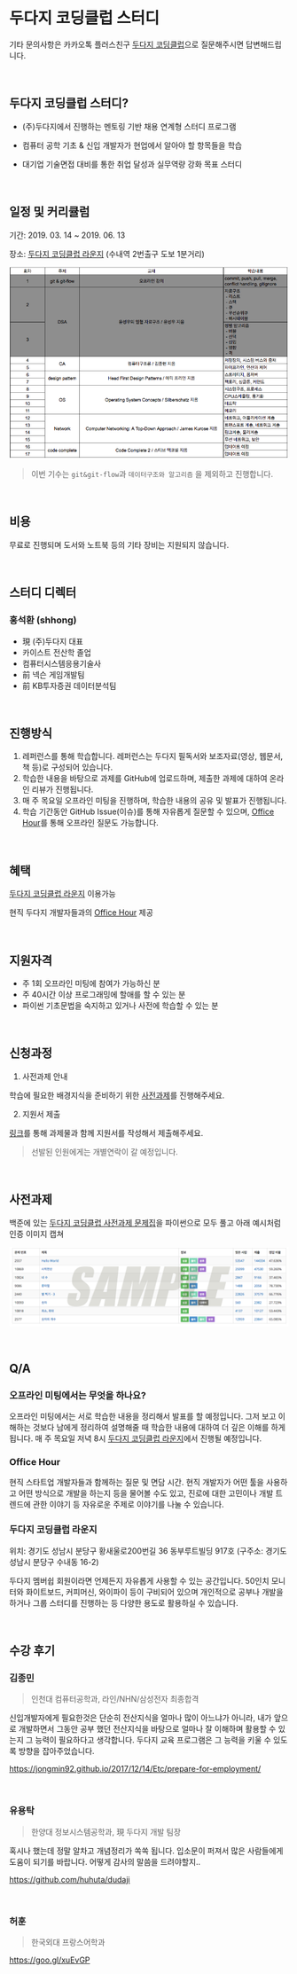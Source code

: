 # 두다지 코딩클럽 스터디

기타 문의사항은 카카오톡 플러스친구 [두다지 코딩클럽](http://pf.kakao.com/_qbDej)으로 질문해주시면 답변해드립니다.

<br/>

## 두다지 코딩클럽 스터디?

* (주)두다지에서 진행하는 멘토링 기반 채용 연계형 스터디 프로그램

* 컴퓨터 공학 기초 & 신입 개발자가 현업에서 알아야 할 항목들을 학습

* 대기업 기술면접 대비를 통한 취업 달성과 실무역량 강화 목표 스터디

<br/>

## 일정 및 커리큘럼

기간: 2019. 03. 14 ~ 2019. 06. 13

장소: [두다지 코딩클럽 라운지](#두다지-코딩클럽-라운지) (수내역 2번출구 도보 1분거리)

![detail_curriculum](/images/dcc_curriculum.png)

> 이번 기수는 `git&git-flow`과 `데이터구조와 알고리즘` 을 제외하고 진행합니다.

<br/>



## 비용

무료로 진행되며 도서와 노트북 등의 기타 장비는 지원되지 않습니다.

<br/>

## 스터디 디렉터

### 홍석환 (shhong)

- 現 (주)두다지 대표 
- 카이스트 전산학 졸업
- 컴퓨터시스템응용기술사
- 前 넥슨 게임개발팀
- 前 KB투자증권 데이터분석팀



<br/>

## 진행방식

1. 레퍼런스를 통해 학습합니다. 레퍼런스는 두다지 필독서와 보조자료(영상, 웹문서, 책 등)로 구성되어 있습니다.
2. 학습한 내용을 바탕으로 과제를 GitHub에 업로드하며, 제출한 과제에 대하여 온라인 리뷰가 진행됩니다.
3. 매 주 목요일 오프라인 미팅을 진행하며, 학습한 내용의 공유 및 발표가 진행됩니다.
4. 학습 기간동안 GitHub Issue(이슈)를 통해 자유롭게 질문할 수 있으며, [Office Hour](#Office-Hour)를 통해 오프라인 질문도 가능합니다.

<br/>

## 혜택

[두다지 코딩클럽 라운지](#두다지-코딩클럽-라운지) 이용가능

현직 두다지 개발자들과의 [Office Hour](#Office-Hour) 제공

<br/>

## 지원자격

* 주 1회 오프라인 미팅에 참여가 가능하신 분
* 주 40시간 이상 프로그래밍에 할애를 할 수 있는 분
* 파이썬 기초문법을 숙지하고 있거나 사전에 학습할 수 있는 분

<br/>

## 신청과정

1. 사전과제 안내

학습에 필요한 배경지식을 준비하기 위한 [사전과제](#사전과제)를 진행해주세요.

2. 지원서 제출

[링크](https://goo.gl/forms/eRoRtFjwEivAiNa03)를 통해 과제물과 함께 지원서를 작성해서 제출해주세요.

> 선발된 인원에게는 개별연락이 갈 예정입니다.

<br/>

## 사전과제

백준에 있는 [두다지 코딩클럽 사전과제 문제집](https://www.acmicpc.net/workbook/view/2510)을 파이썬으로 모두 풀고 아래 예시처럼 인증 이미지 캡쳐



![pre-homework_certification](/images/pre-homework_certification.png)

<br/>



## Q/A

### 오프라인 미팅에서는 무엇을 하나요?

오프라인 미팅에서는 서로 학습한 내용을 정리해서 발표를 할 예정입니다. 그저 보고 이해하는 것보다 남에게 정리하여 설명해줄 때 학습한 내용에 대하여 더 깊은 이해를 하게 됩니다. 매 주 목요일 저녁 8시 [두다지 코딩클럽 라운지](#두다지-코딩클럽-라운지)에서 진행될 예정입니다.



### Office Hour

현직 스타트업 개발자들과 함께하는 질문 및 면담 시간. 현직 개발자가 어떤 툴을 사용하고 어떤 방식으로 개발을 하는지 등을 물어볼 수도 있고, 진로에 대한 고민이나 개발 트렌드에 관한 이야기 등 자유로운 주제로 이야기를 나눌 수 있습니다.



### 두다지 코딩클럽 라운지

위치: 경기도 성남시 분당구 황새울로200번길 36 동부루트빌딩 917호 (구주소: 경기도 성남시 분당구 수내동 16-2)

두다지 멤버쉽 회원이라면 언제든지 자유롭게 사용할 수 있는 공간입니다. 50인치 모니터와 화이트보드, 커피머신, 와이파이 등이 구비되어 있으며 개인적으로 공부나 개발을 하거나 그룹 스터디를 진행하는 등 다양한 용도로 활용하실 수 있습니다.



<br/>



## 수강 후기

### 김종민

> 인천대 컴퓨터공학과, 라인/NHN/삼성전자 최종합격

신입개발자에게 필요한것은 단순히 전산지식을 얼마나 많이 아느냐가 아니라, 내가 앞으로 개발하면서 그동안 공부 했던 전산지식을 바탕으로 얼마나 잘 이해하며 활용할 수 있는지 그 능력이 필요하다고 생각합니다. 두다지 교육 프로그램은 그 능력을 키울 수 있도록 방향을 잡아주었습니다.

https://jongmin92.github.io/2017/12/14/Etc/prepare-for-employment/

<br/>


### 유용탁

>한양대 정보시스템공학과, 現 두다지 개발 팀장

혹시나 했는데 정말 알차고 개념정리가 쏙쏙 됩니다. 입소문이 퍼져서 많은 사람들에게 도움이 되기를 바랍니다. 어떻게 감사의 말씀을 드려야할지..

<https://github.com/huhuta/dudaji>

<br/>


### 허훈

> 한국외대 프랑스어학과

https://goo.gl/xuEvGP

<br/>
